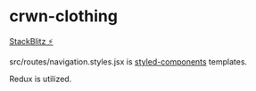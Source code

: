 # crwn-clothing

[StackBlitz ⚡️](https://stackblitz.com/edit/crown)

src/routes/navigation.styles.jsx is [styled-components](https://styled-components.com/) templates.

Redux is utilized.
